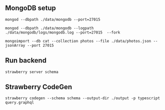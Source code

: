 

## MongoDB setup
```
mongod --dbpath ./data/mongodb --port=27015 

mongod --dbpath ./data/mongodb --logpath ./data/mongodb/logs/mongodb.log --port=27015  --fork
```

```
mongoimport --db cat --collection photos --file ./data/photos.json --jsonArray --port 27015
```

## Run backend

```
strawberry server schema
```

## Strawberry CodeGen
```
strawberry codegen --schema schema --output-dir ./output -p typescript query.graphql
```